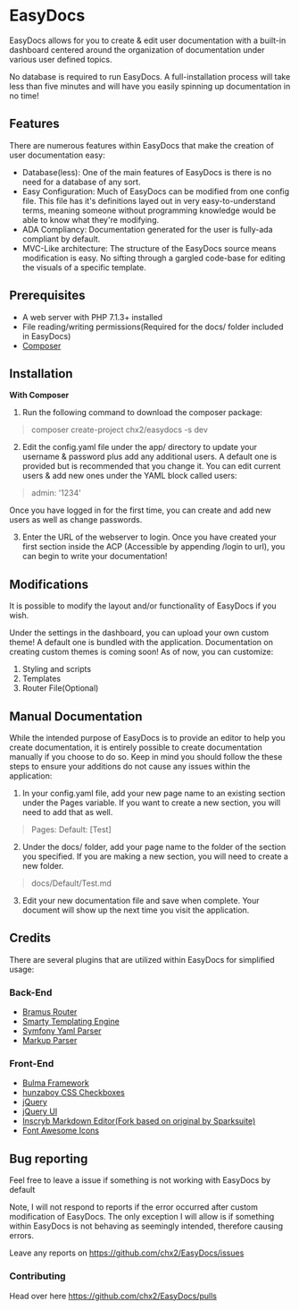 # EasyDocs
EasyDocs allows for you to create & edit user documentation with a built-in dashboard centered around the organization of documentation under various user defined topics.

No database is required to run EasyDocs. A full-installation process will take less than five minutes and will have you easily spinning up documentation in no time!

## Features
There are numerous features within EasyDocs that make the creation of user documentation easy:

- Database(less): One of the main features of EasyDocs is there is no need for a database of any sort.
- Easy Configuration: Much of EasyDocs can be modified from one config file. This file has it's definitions layed out in very
easy-to-understand terms, meaning someone without programming knowledge would be able to know what they're modifying.
- ADA Compliancy: Documentation generated for the user is fully-ada compliant by default.
- MVC-Like architecture: The structure of the EasyDocs source means modification is easy. No sifting through a gargled code-base
for editing the visuals of a specific template.

## Prerequisites

- A web server with PHP 7.1.3+ installed
- File reading/writing permissions(Required for the docs/ folder included in EasyDocs)
- [Composer](https://getcomposer.org/download/)

## Installation

**With Composer**
1. Run the following command to download the composer package:

> composer create-project chx2/easydocs -s dev

2. Edit the config.yaml file under the app/ directory to update your username & password plus add any additional users. A default one is provided but is recommended that you change it. You can edit current users & add new ones under the YAML block called users:

> admin: '1234'

Once you have logged in for the first time, you can create and add new users as well as change passwords.

3. Enter the URL of the webserver to login. Once you have created your first section inside the ACP (Accessible by appending /login to url), you can begin to write your documentation!

## Modifications
It is possible to modify the layout and/or functionality of EasyDocs if you wish.

Under the settings in the dashboard, you can upload your own custom theme! A default one is bundled with the application. Documentation on creating custom themes is coming soon! As of now, you can customize:

1. Styling and scripts
2. Templates
3. Router File(Optional)

## Manual Documentation
While the intended purpose of EasyDocs is to provide an editor to help you create documentation, it is entirely possible to create documentation manually if you choose to do so. Keep in mind you should follow the these steps to ensure your additions do not cause any issues within the application:

1. In your config.yaml file, add your new page name to an existing section under the Pages variable. If you want to create a new section, you will need to add that as well.

> Pages:
>   Default: [Test]

2. Under the docs/ folder, add your page name to the folder of the section you specified. If you are making a new section, you will need to create a new folder.
> docs/Default/Test.md

3. Edit your new documentation file and save when complete. Your document will show up the next time you visit the application.

## Credits
There are several plugins that are utilized within EasyDocs for simplified usage:

### Back-End
- [Bramus Router](https://github.com/bramus/router)
- [Smarty Templating Engine](https://github.com/smarty-php/smarty)
- [Symfony Yaml Parser](https://github.com/symfony/yaml)
- [Markup Parser](https://github.com/erusev/parsedown)

### Front-End
- [Bulma Framework](https://bulma.io/)
- [hunzaboy CSS Checkboxes](https://github.com/hunzaboy/CSS-Checkbox-Library)
- [jQuery](https://jquery.com/)
- [jQuery UI](https://jqueryui.com/)
- [Inscryb Markdown Editor(Fork based on original by Sparksuite)](https://github.com/inscryb/inscryb-markdown-editor)
- [Font Awesome Icons](https://fontawesome.com)


## Bug reporting
Feel free to leave a issue if something is not working with EasyDocs by default

Note, I will not respond to reports if the error occurred after custom modification of EasyDocs. The only exception I will allow is if something within EasyDocs is not behaving as seemingly intended, therefore causing errors.

Leave any reports on https://github.com/chx2/EasyDocs/issues

### Contributing
Head over here https://github.com/chx2/EasyDocs/pulls
